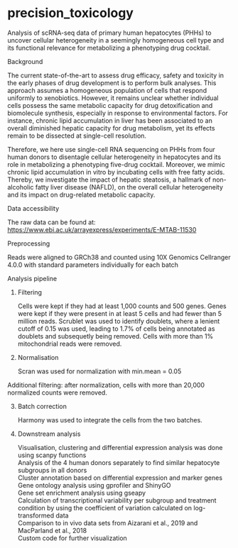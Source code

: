 # precision_toxicology

Analysis of scRNA-seq data of primary human hepatocytes (PHHs) to uncover cellular heterogeneity in a seemingly homogeneous cell type and its functional relevance for metabolizing a phenotyping drug cocktail.

Background

The current state-of-the-art to assess drug efficacy, safety and toxicity in the early phases of drug development is to perform bulk analyses. This approach assumes a homogeneous population of cells that respond uniformly to xenobiotics. However, it remains unclear whether individual cells possess the same metabolic capacity for drug detoxification and biomolecule synthesis, especially in response to environmental factors. For instance, chronic lipid accumulation in liver has been associated to an overall diminished hepatic capacity for drug metabolism, yet its effects remain to be dissected at single-cell resolution. 

Therefore, we here use single-cell RNA sequencing on PHHs from four human donors to disentagle cellular heterogeneity in hepatocytes and its role in metabolizing a phenotyping five-drug cocktail. Moreover, we mimic chronic lipid accumulation in vitro by incubating cells with free fatty acids. Thereby, we investigate the impact of hepatic steatosis, a hallmark of non-alcoholic fatty liver disease (NAFLD), on the overall cellular heterogeneity and its impact on drug-related metabolic capacity.

Data accessibility

The raw data can be found at: https://www.ebi.ac.uk/arrayexpress/experiments/E-MTAB-11530

Preprocessing

Reads were aligned to GRCh38 and counted using 10X Genomics Cellranger 4.0.0 with standard parameters individually for each batch

Analysis pipeline

1. Filtering

    Cells were kept if they had at least 1,000 counts and 500 genes.
    Genes were kept if they were present in at least 5 cells and had fewer than 5 million reads.
    Scrublet was used to identify doublets, where a lenient cutoff of 0.15 was used, leading to 1.7% of cells being annotated as doublets and subsequetly being removed. 
    Cells with more than 1% mitochondrial reads were removed.

2. Normalisation

    Scran was used for normalization with min.mean = 0.05

Additional filtering: after normalization, cells with more than 20,000 normalized counts were removed.

3. Batch correction

    Harmony was used to integrate the cells from the two batches.

4. Downstream analysis

    Visualisation, clustering and differential expression analysis was done using scanpy functions      
    Analysis of the 4 human donors separately to find similar hepatocyte subgroups in all donors      
    Cluster annotation based on differential expression and marker genes      
    Gene ontology analysis using gprofiler and ShinyGO      
    Gene set enrichment analysis using gseapy      
    Calculation of transcriptional variability per subgroup and treatment condition by using the coefficient of variation calculated on log-transformed data  
    Comparison to in vivo data sets from Aizarani et al., 2019 and MacParland et al., 2018  
    Custom code for further visualization

